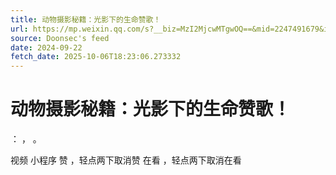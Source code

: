 ```yaml
---
title: 动物摄影秘籍：光影下的生命赞歌！
url: https://mp.weixin.qq.com/s?__biz=MzI2MjcwMTgwOQ==&mid=2247491679&idx=1&sn=ec07e048b6cc0dcad5a64f26958228c3
source: Doonsec's feed
date: 2024-09-22
fetch_date: 2025-10-06T18:23:06.273332
---
```


# 动物摄影秘籍：光影下的生命赞歌！

：
，
。

视频
小程序
赞
，轻点两下取消赞
在看
，轻点两下取消在看